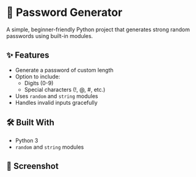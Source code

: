 # 🔐 Password Generator

A simple, beginner-friendly Python project that generates strong random passwords using built-in modules.

## ✨ Features

- Generate a password of custom length
- Option to include:
  - Digits (0-9)
  - Special characters (!, @, #, etc.)
- Uses `random` and `string` modules
- Handles invalid inputs gracefully

## 🛠 Built With

- Python 3
- `random` and `string` modules

## 📸 Screenshot

